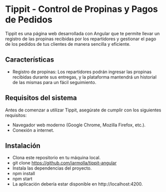 # Tippit - Control de Propinas y Pagos de Pedidos

Tippit es una página web desarrollada con Angular que te permite llevar un registro de las propinas recibidas por los repartidores y gestionar el pago de los pedidos de tus clientes de manera sencilla y eficiente.

## Características

- Registro de propinas: Los repartidores podrán ingresar las propinas recibidas durante sus entregas, y la plataforma mantendrá un historial de las mismas para un fácil seguimiento.

## Requisitos del sistema

Antes de comenzar a utilizar Tippit, asegúrate de cumplir con los siguientes requisitos:

- Navegador web moderno (Google Chrome, Mozilla Firefox, etc.).
- Conexión a internet.

## Instalación

- Clona este repositorio en tu máquina local.
- git clone https://github.com/iarmolla/tippit-angular
- Instala las dependencias del proyecto.
- npm install
- npm start
- La aplicación debería estar disponible en http://localhost:4200.
